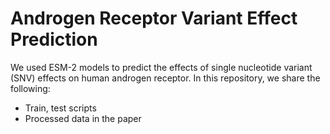 # Androgen Receptor Variant Effect Prediction

We used ESM-2 models to predict the effects of single nucleotide variant (SNV) effects on human androgen receptor. In this repository, we share the following:

* Train, test scripts
* Processed data in the paper
